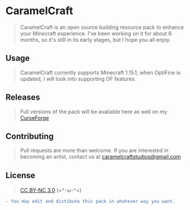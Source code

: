 # CaramelCraft

> CaramelCraft is an open source building resource pack to enhance your Minecraft experience. I've been working on it for about 6 months, so it's still in its early stages, but I hope you all enjoy.

## Usage

> CaramelCraft currently supports Minecraft 1.15.1, when OptiFine is updated, I will look into supporting OF features.

## Releases

> Full versions of the pack will be avaliable here as well on my [CurseForge](https://www.curseforge.com/minecraft/texture-packs/caramelcraft)

## Contributing

> Pull requests are more than welcome. If you are interested in becoming an artist, contact us at caramelcraftstudios@gmail.com

## License

> [CC BY-NC 3.0](https://creativecommons.org/licenses/by-nc/3.0/)  (=^･ω･^=)

```diff
- You may edit and distibute this pack in whatever way you want.
```
